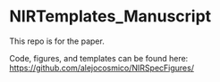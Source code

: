 NIRTemplates_Manuscript
=======================
This repo is for the paper.

Code, figures, and templates can be found here:
https://github.com/alejocosmico/NIRSpecFigures/
